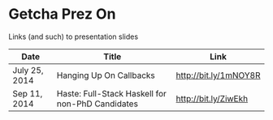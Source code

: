 Getcha Prez On
==============

Links (and such) to presentation slides

| Date | Title | Link |
| ------------- |-------------------------|-----------------------|
| July 25, 2014 | Hanging Up On Callbacks | http://bit.ly/1mNOY8R |
| Sep 11, 2014  | Haste: Full-Stack Haskell for non-PhD Candidates | http://bit.ly/ZiwEkh |
